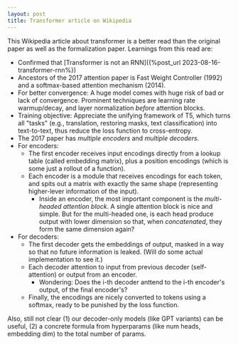 ```yaml
---
layout: post
title: Transformer article on Wikipedia
---
```


This Wikipedia article about transformer is a better read than the original paper as well as the formalization paper. Learnings from this read are:
- Confirmed that [Transformer is not an RNN]({%post_url 2023-08-16-transformer-rnn%})
- Ancestors of the 2017 attention paper is Fast Weight Controller (1992) and a softmax-based attention mechanism (2014).
- For better convergence: A huge model comes with huge risk of bad or lack of convergence. Prominent techniques are learning rate warmup/decay, and layer normalization *before* attention blocks.
- Training objective: Appreciate the unifying framework of T5, which turns all "tasks" (e.g., translation, restoring masks, text classification) into text-to-text, thus reduce the loss function to cross-entropy.
- The 2017 paper has *multiple encoders* and *multiple decoders*.
- For encoders: 
    - The first encoder receives input encodings directly from a lookup table (called embedding matrix), plus a position encodings (which is some just a rollout of a function). 
    - Each encoder is a module that receives encodings for each token, and spits out a matrix with exactly the same shape (representing higher-lever information of the input). 
        - Inside an encoder, the most important component is the *multi-headed attention block*. A single attention block is nice and simple. But for the multi-headed one, is each head produce output with lower dimension so that, when *concatenated*, they form the same dimension again?
- For decoders:
    - The first decoder gets the embeddings of output, masked in a way so that no future information is leaked. (Will do some actual implementation to see it.)
    - Each decoder attention to input from previous decoder (self-attention) or output from an encoder.
        - Wondering: Does the i-th decoder anttend to the i-th encoder's output, of the final encoder's?
    - Finally, the encodings are nicely converted to tokens using a softmax, ready to be punished by the loss function.

Also, still not clear (1) our decoder-only models (like GPT variants) can be useful, (2) a concrete formula from hyperparams (like num heads, embedding dim) to the total number of params.